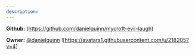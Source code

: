 ```yaml
---
description: 
---
```



**Github:** (https://github.com/danielquinn/mycroft-evil-laugh)

**Owner:** [@danielquinn](https://github.com/danielquinn) ![https://avatars1.githubusercontent.com/u/218205?v=4]

